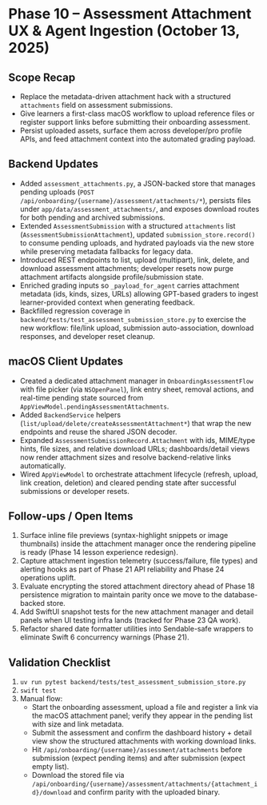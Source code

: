 # Phase 10 – Assessment Attachment UX & Agent Ingestion (October 13, 2025)

## Scope Recap
- Replace the metadata-driven attachment hack with a structured `attachments` field on assessment submissions.
- Give learners a first-class macOS workflow to upload reference files or register support links before submitting their onboarding assessment.
- Persist uploaded assets, surface them across developer/pro profile APIs, and feed attachment context into the automated grading payload.

## Backend Updates
- Added `assessment_attachments.py`, a JSON-backed store that manages pending uploads (`POST /api/onboarding/{username}/assessment/attachments/*`), persists files under `app/data/assessment_attachments/`, and exposes download routes for both pending and archived submissions.
- Extended `AssessmentSubmission` with a structured `attachments` list (`AssessmentSubmissionAttachment`), updated `submission_store.record()` to consume pending uploads, and hydrated payloads via the new store while preserving metadata fallbacks for legacy data.
- Introduced REST endpoints to list, upload (multipart), link, delete, and download assessment attachments; developer resets now purge attachment artifacts alongside profile/submission state.
- Enriched grading inputs so `_payload_for_agent` carries attachment metadata (ids, kinds, sizes, URLs) allowing GPT-based graders to ingest learner-provided context when generating feedback.
- Backfilled regression coverage in `backend/tests/test_assessment_submission_store.py` to exercise the new workflow: file/link upload, submission auto-association, download responses, and developer reset cleanup.

## macOS Client Updates
- Created a dedicated attachment manager in `OnboardingAssessmentFlow` with file picker (via `NSOpenPanel`), link entry sheet, removal actions, and real-time pending state sourced from `AppViewModel.pendingAssessmentAttachments`.
- Added `BackendService` helpers (`list/upload/delete/createAssessmentAttachment*`) that wrap the new endpoints and reuse the shared JSON decoder.
- Expanded `AssessmentSubmissionRecord.Attachment` with ids, MIME/type hints, file sizes, and relative download URLs; dashboards/detail views now render attachment sizes and resolve backend-relative links automatically.
- Wired `AppViewModel` to orchestrate attachment lifecycle (refresh, upload, link creation, deletion) and cleared pending state after successful submissions or developer resets.

## Follow-ups / Open Items
1. Surface inline file previews (syntax-highlight snippets or image thumbnails) inside the attachment manager once the rendering pipeline is ready (Phase 14 lesson experience redesign).
2. Capture attachment ingestion telemetry (success/failure, file types) and alerting hooks as part of Phase 21 API reliability and Phase 24 operations uplift.
3. Evaluate encrypting the stored attachment directory ahead of Phase 18 persistence migration to maintain parity once we move to the database-backed store.
4. Add SwiftUI snapshot tests for the new attachment manager and detail panels when UI testing infra lands (tracked for Phase 23 QA work).
5. Refactor shared date formatter utilities into Sendable-safe wrappers to eliminate Swift 6 concurrency warnings (Phase 21).

## Validation Checklist
1. `uv run pytest backend/tests/test_assessment_submission_store.py`
2. `swift test`
3. Manual flow:
   - Start the onboarding assessment, upload a file and register a link via the macOS attachment panel; verify they appear in the pending list with size and link metadata.
   - Submit the assessment and confirm the dashboard history + detail view show the structured attachments with working download links.
   - Hit `/api/onboarding/{username}/assessment/attachments` before submission (expect pending items) and after submission (expect empty list).
   - Download the stored file via `/api/onboarding/{username}/assessment/attachments/{attachment_id}/download` and confirm parity with the uploaded binary.
